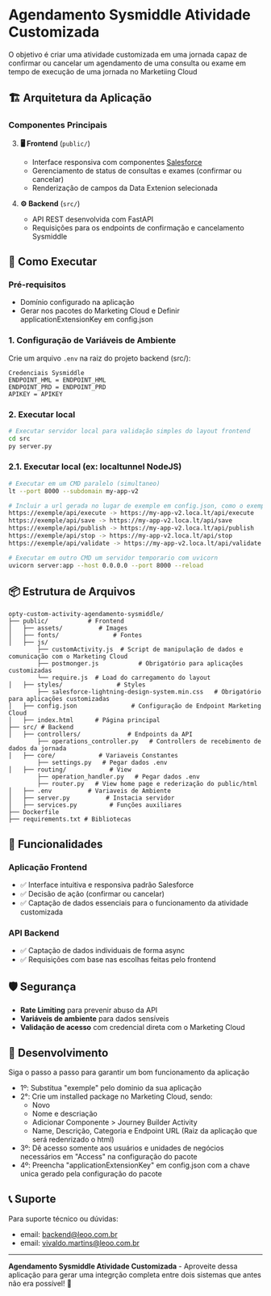 # Agendamento Sysmiddle Atividade Customizada

O objetivo é criar uma atividade customizada em uma jornada capaz de confirmar ou cancelar um agendamento de uma consulta ou exame em tempo de execução de uma jornada no Marketiing Cloud

## 🏗️ Arquitetura da Aplicação

### Componentes Principais

3. **🖥️ Frontend** (`public/`)
   - Interface responsiva com componentes [Salesforce](https://developer.salesforce.com/docs/component-library/overview/components)
   - Gerenciamento de status de consultas e exames (confirmar ou cancelar)
   - Renderização de campos da Data Extenion selecionada

2. **⚙️ Backend** (`src/`)
   - API REST desenvolvida com FastAPI
   - Requisições para os endpoints de confirmação e cancelamento Sysmiddle

## 🚀 Como Executar

### Pré-requisitos
- Domínio configurado na aplicação
- Gerar nos pacotes do Marketing Cloud e Definir applicationExtensionKey em config.json

### 1. Configuração de Variáveis de Ambiente

Crie um arquivo `.env` na raiz do projeto backend (src/):

```env
Credenciais Sysmiddle
ENDPOINT_HML = ENDPOINT_HML
ENDPOINT_PRD = ENDPOINT_PRD
APIKEY = APIKEY
```

### 2. Executar local

```bash
# Executar servidor local para validação simples do layout frontend
cd src
py server.py

```

### 2.1. Executar local (ex: localtunnel NodeJS)

```bash
# Executar em um CMD paralelo (simultaneo)
lt --port 8000 --subdomain my-app-v2

# Incluir a url gerada no lugar de exemple em config.json, como o exemplo abaixo
https://exemple/api/execute -> https://my-app-v2.loca.lt/api/execute
https://exemple/api/save -> https://my-app-v2.loca.lt/api/save 
https://exemple/api/publish -> https://my-app-v2.loca.lt/api/publish
https://exemple/api/stop -> https://my-app-v2.loca.lt/api/stop
https://exemple/api/validate -> https://my-app-v2.loca.lt/api/validate

# Executar em outro CMD um servidor temporario com uvicorn
uvicorn server:app --host 0.0.0.0 --port 8000 --reload
```
## 📦 Estrutura de Arquivos

```
opty-custom-activity-agendamento-sysmiddle/
├── public/           # Frontend
│   ├── assets/          # Images
│   ├── fonts/               # Fontes
│   ├── js/          
        ├── customActivity.js  # Script de manipulação de dados e comunicação com o Marketing Cloud
        ├── postmonger.js           # Obrigatório para aplicações customizadas
        └── require.js  # Load do carregamento do layout
│   ├── styles/               # Styles
        ├── salesforce-lightning-design-system.min.css   # Obrigatório para aplicações customizadas
│   ├── config.json               # Configuração de Endpoint Marketing Cloud
│   ├── index.html      # Página principal
├── src/ # Backend
│   ├── controllers/             # Endpoints da API
        ├── operations_controller.py   # Controllers de recebimento de dados da jornada
│   ├── core/            # Variaveis Constantes
        ├── settings.py   # Pegar dados .env
│   ├── routing/            # View
        ├── operation_handler.py   # Pegar dados .env
        ├── router.py   # View home page e rederização do public/html
│   ├── .env          # Variaveis de Ambiente
│   ├── server.py          # Instacia servidor
│   ├── services.py         # Funções auxiliares
├── Dockerfile
├── requirements.txt # Bibliotecas

```

## 🔧 Funcionalidades

### Aplicação Frontend
- ✅ Interface intuitiva e responsiva padrão Salesforce
- ✅ Decisão de ação (confirmar ou cancelar)
- ✅ Captação de dados essenciais para o funcionamento da atividade customizada

### API Backend
- ✅ Captação de dados individuais de forma async
- ✅ Requisições com base nas escolhas feitas pelo frontend


## 🛡️ Segurança

- **Rate Limiting** para prevenir abuso da API
- **Variáveis de ambiente** para dados sensíveis
- **Validação de acesso** com credencial direta com o Marketing Cloud

## 🧪 Desenvolvimento

Siga o passo a passo para garantir um bom funcionamento da aplicação

- 1º: Substitua "exemple" pelo dominio da sua aplicação
- 2°: Crie um installed package no Marketing Cloud, sendo:
    - Novo
    - Nome e descriação
    - Adicionar Componente > Journey Builder Activity
    - Name, Descrição, Categoria e Endpoint URL (Raiz da aplicação que será redenrizado o html)
- 3º: Dê acesso somente aos usuários e unidades de negócios necessários em "Access" na configuração do pacote
- 4º: Preencha "applicationExtensionKey" em config.json com a chave unica gerado pela configuração do pacote

## 📞 Suporte

Para suporte técnico ou dúvidas:
- email: backend@leoo.com.br
- email: vivaldo.martins@leoo.com.br

---

**Agendamento Sysmiddle Atividade Customizada** - Aproveite dessa aplicação para gerar uma integrção completa entre dois sistemas que antes não era possível! 🚀
